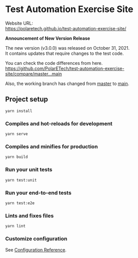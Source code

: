 # Test Automation Exercise Site

Website URL:  
https://polaretech.github.io/test-automation-exercise-site/

__Announcement of New Version Release__

The new version (v3.0.0) was released on October 31, 2021.  
It contains updates that require changes to the test code.

You can check the code differences from here.  
https://github.com/PolarETech/test-automation-exercise-site/compare/master...main

Also, the working branch has changed from [master](https://github.com/PolarETech/test-automation-exercise-site/tree/master) to [main](https://github.com/PolarETech/test-automation-exercise-site/tree/main).

## Project setup
```
yarn install
```

### Compiles and hot-reloads for development
```
yarn serve
```

### Compiles and minifies for production
```
yarn build
```

### Run your unit tests
```
yarn test:unit
```

### Run your end-to-end tests
```
yarn test:e2e
```

### Lints and fixes files
```
yarn lint
```

### Customize configuration
See [Configuration Reference](https://cli.vuejs.org/config/).
